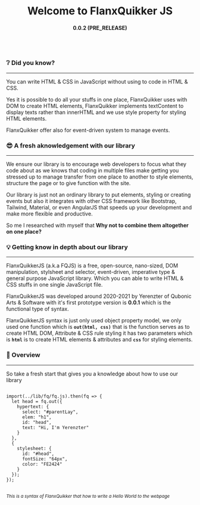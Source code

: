 <h1 align="center">Welcome to FlanxQuikker JS</h1>
<h4 align="center">0.0.2 (PRE_RELEASE)</h4>
<br>
<br>

### ❔ Did you know?
-------------------
<p>You can write HTML & CSS in JavaScript without using to code in HTML & CSS.</p>
<p>Yes it is possible to do all your stuffs in one place, FlanxQuikker uses with DOM to create HTML elements, FlanxQuikker implements textContent to display texts rather than innerHTML and we use style property for styling HTML elements.</p>
<p>FlanxQuikker offer also for event-driven system to manage events.</p>

### 😎 A fresh aknowledgement with our library
-------------------
<p>We ensure our library is to encourage web developers to focus what they code about as we knows that coding in multiple files make getting you stressed up to manage transfer from one place to another to style elements, structure the page or to give function with the site.</p>
<p>Our library is just not an ordinary library to put elements, styling or creating events but also it integrates with other CSS framework like Bootstrap, Tailwind, Material, or even AngularJS that speeds up your development and make more flexible and productive.</p>
<p>So me I researched with myself that <strong>Why not to combine them altogether on one place? </strong></p>

### 💡 Getting know in depth about our library
-------------------
<p>FlanxQuikkerJS (a.k.a FQJS) is a free, open-source, nano-sized, DOM manipulation, stylsheet and selector, event-driven, imperative type & general purpose JavaScript library. Which you can able to write HTML & CSS stuffs in one single JavaScript file.</p>
<p>FlanxQuikkerJS was developed around 2020-2021 by Yerenzter of Qubonic Arts & Software with it's first prototype version is <strong>0.0.1</strong> which is the functional type of syntax.</p>
<p>FlanxQuikkerJS syntax is just only used object property model, we only used one function which is <code><strong>out(html, css)</strong></code> that is the function serves as to create HTML DOM, Attribute & CSS rule styling it has two parameters which is <code><strong>html</strong></code> is to create HTML elements & attributes and <code><strong>css</strong></code> for styling elements.</p>

### 🔭 Overview
-------------------
<p>So take a fresh start that gives you a knowledge about how to use our library</p>
<pre>
<code>
import(../lib/fq/fq.js).then(fq => {
  let head = fq.out({
    hypertext: {
      select: "#parentLay",
      elem: "h1",
      id: "head",
      text: "Hi, I'm Yerenzter"
    }
  },
  {
    stylesheet: {
      id: "#head",
      fontSize: "64px",
      color: "FE2424"
    }
  });
});
</code>
</pre>
<sup><em>This is a syntax of FlanxQuikker that how to write a Hello World to the webpage</em></sup>